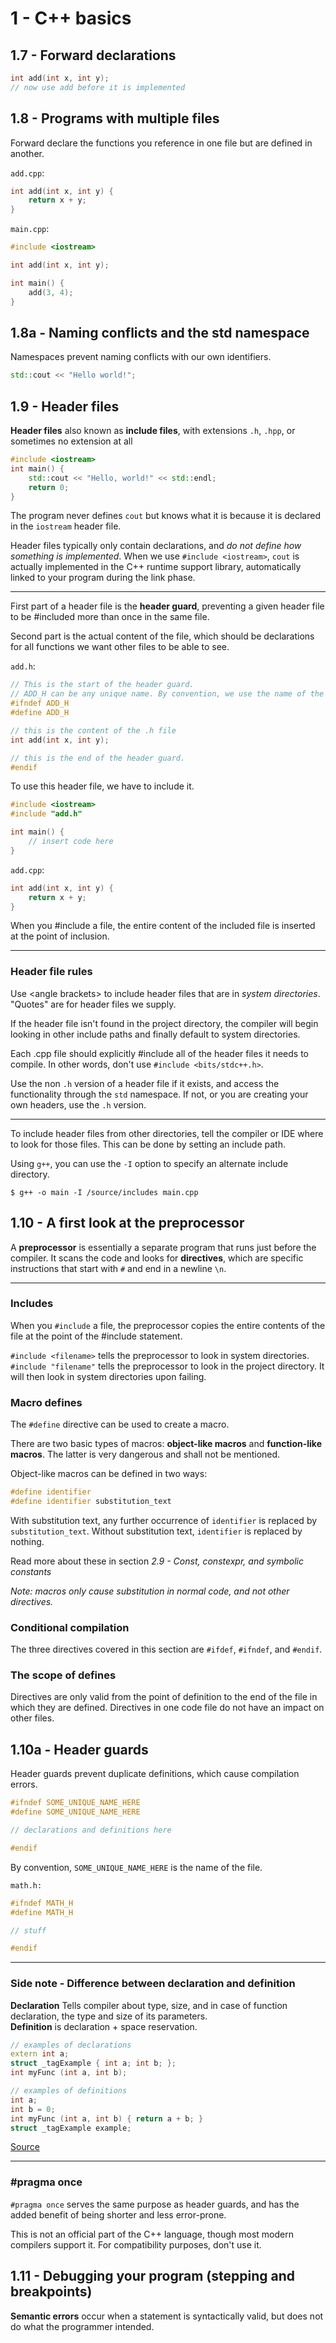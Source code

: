 # 1 - C++ basics

## 1.7 - Forward declarations
```c++
int add(int x, int y);
// now use add before it is implemented
```

## 1.8 - Programs with multiple files
Forward declare the functions you reference in one file but are defined in another.

`add.cpp`:
```c++
int add(int x, int y) {
	return x + y;
}
```

`main.cpp`:
```c++
#include <iostream>

int add(int x, int y);

int main() {
	add(3, 4);
}
```

## 1.8a - Naming conflicts and the std namespace
Namespaces prevent naming conflicts with our own identifiers.
```c++
std::cout << "Hello world!";
```

## 1.9 - Header files
__Header files__ also known as __include files__, with extensions `.h`, `.hpp`, or sometimes no extension at all

```c++
#include <iostream>
int main() {
	std::cout << "Hello, world!" << std::endl;
	return 0;
}
```
The program never defines `cout` but knows what it is because it is declared in the `iostream` header file.

Header files typically only contain declarations, and _do not define how something is implemented_. When we use `#include <iostream>`, `cout` is actually implemented in the C++ runtime support library, automatically linked to your program during the link phase.

<hr>

First part of a header file is the __header guard__, preventing a given header file to be #included more than once in the same file.

Second part is the actual content of the file, which should be declarations for all functions we want other files to be able to see.

`add.h`:
```c++
// This is the start of the header guard.
// ADD_H can be any unique name. By convention, we use the name of the header file.
#ifndef ADD_H
#define ADD_H

// this is the content of the .h file
int add(int x, int y);

// this is the end of the header guard.
#endif
```

To use this header file, we have to include it.

```c++
#include <iostream>
#include "add.h"

int main() {
	// insert code here
}
```

`add.cpp`:
```c++
int add(int x, int y) {
	return x + y;
}
```

When you #include a file, the entire content of the included file is inserted at the point of inclusion.

<hr>

### Header file rules

Use \<angle brackets\> to include header files that are in _system directories_.  
"Quotes" are for header files we supply.

If the header file isn't found in the project directory, the compiler will begin looking in other include paths and finally default to system directories.

Each .cpp file should explicitly #include all of the header files it needs to compile. In other words, don't use `#include <bits/stdc++.h>`.

Use the non `.h` version of a header file if it exists, and access the functionality through the `std` namespace. If not, or you are creating your own headers, use the `.h` version.

<hr>

To include header files from other directories, tell the compiler or IDE where to look for those files. This can be done by setting an include path.

Using `g++`, you can use the `-I` option to specify an alternate include directory.

```
$ g++ -o main -I /source/includes main.cpp
```

## 1.10 - A first look at the preprocessor

A __preprocessor__ is essentially a separate program that runs just before the compiler. It scans the code and looks for __directives__, which are specific instructions that start with `#` and end in a newline `\n`. 

<hr>

### Includes

When you `#include` a file, the preprocessor copies the entire contents of the file at the point of the #include statement.

`#include <filename>` tells the preprocessor to look in system directories.  
`#include "filename"` tells the preprocessor to look in the project directory. It will then look in system directories upon failing.

### Macro defines

The `#define` directive can be used to create a macro.

There are two basic types of macros: __object-like macros__ and __function-like macros__. The latter is very dangerous and shall not be mentioned.

Object-like macros can be defined in two ways:
```c++
#define identifier
#define identifier substitution_text
```

With substitution text, any further occurrence of `identifier` is replaced by `substitution_text`. Without substitution text, `identifier` is replaced by nothing.

Read more about these in section _2.9 - Const, constexpr, and symbolic constants_

_Note: macros only cause substitution in normal code, and not other directives._

### Conditional compilation

The three directives covered in this section are `#ifdef`, `#ifndef`, and `#endif`.

### The scope of defines

Directives are only valid from the point of definition to the end of the file in which they are defined. Directives in one code file do not have an impact on other files.

## 1.10a - Header guards

Header guards prevent duplicate definitions, which cause compilation errors.

```c++
#ifndef SOME_UNIQUE_NAME_HERE
#define SOME_UNIQUE_NAME_HERE

// declarations and definitions here

#endif
```

By convention, `SOME_UNIQUE_NAME_HERE` is the name of the file.

`math.h:`
```c++
#ifndef MATH_H
#define MATH_H

// stuff

#endif
```

<hr>

### Side note - Difference between declaration and definition

__Declaration__ Tells compiler about type, size, and in case of function declaration, the type and size of its parameters.  
__Definition__ is declaration + space reservation.

```c++
// examples of declarations
extern int a;
struct _tagExample { int a; int b; };
int myFunc (int a, int b);

// examples of definitions
int a;
int b = 0;
int myFunc (int a, int b) { return a + b; }
struct _tagExample example;
```

[Source](https://www.tutorialspoint.com/What-is-the-difference-between-a-definition-and-a-declaration-in-Cplusplus)

<hr>

### #pragma once
`#pragma once` serves the same purpose as header guards, and has the added benefit of being shorter and less error-prone.

This is not an official part of the C++ language, though most modern compilers support it. For compatibility purposes, don't use it.

## 1.11 - Debugging your program (stepping and breakpoints)

__Semantic errors__ occur when a statement is syntactically valid, but does not do what the programmer intended.
